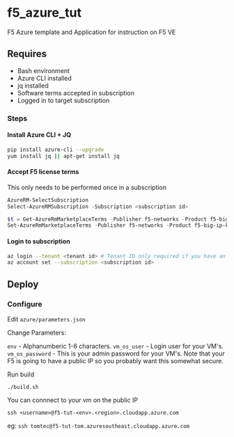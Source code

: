 # f5_azure_tut

F5 Azure template and Application for instruction on F5 VE

## Requires
- Bash environment
- Azure CLI installed
- jq installed
- Software terms accepted in subscription
- Logged in to target subscription


### Steps

#### Install Azure CLI + JQ
```Bash
pip install azure-cli --upgrade
yum install jq || apt-get install jq
```

#### Accept F5 license terms
This only needs to be performed once in a subscription

```PowerShell
AzureRM-SelectSubscription
Select-AzureRMSubscription -Subscription <subscription id>

$t = Get-AzureRmMarketplaceTerms -Publisher f5-networks -Product f5-big-ip-best -Name f5-bigip-virtual-edition-25m-best-hourly
Set-AzureRmMarketplaceTerms -Publisher f5-networks -Product f5-big-ip-best -Name f5-bigip-virtual-edition-25m-best-hourly -Accept -Terms $t
```

#### Login to subscription
```Bash
az login --tenant <tenant id> # Tenant ID only required if you have an account with multiple tenancies
az account set --subscription <subscription id>
```

## Deploy

### Configure
Edit `azure/parameters.json`

Change Parameters:

`env` - Alphanumberic 1-6 characters.
`vm_os_user` - Login user for your VM's.
`vm_os_password` - This is your admin password for your VM's. Note that your F5 is going to have a public IP so you probably want this somewhat secure.

Run build
```
./build.sh
```

You can connnect to your vm on the public IP

`ssh <username>@f5-tut-<env>.<region>.cloudapp.azure.com`

eg:
`ssh tomtec@f5-tut-tom.azuresoutheast.cloudapp.azure.com`